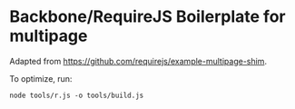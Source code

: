 # Backbone/RequireJS Boilerplate for multipage 

Adapted from https://github.com/requirejs/example-multipage-shim.

To optimize, run:

    node tools/r.js -o tools/build.js
